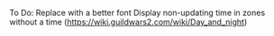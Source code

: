 To Do:
Replace with a better font
Display non-updating time in zones without a time (https://wiki.guildwars2.com/wiki/Day_and_night)

